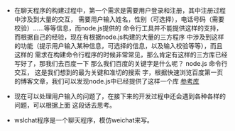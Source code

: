 - 在聊天程序的构建过程中，第一个需求是需要用户登录和注册，其中注册过程中涉及到大量的交互，
   需要用户输入姓名，性别（可选择），电话号码（需要校验）......等等信息，而node.js提供的
   命令行工具并不能提供这样的支持，而根据自己的经验，现在有根据node.js构建的大量的三方程序
   中涉及到这样的功能（提示用户输入某种信息，可选择的信息，以及输入校验等等），而且这样的
   需求在构建命令行程序的时候非常常见，那么肯定有这样的三方库已经写好了，那我们去百度一下
   那么我们百度的关键字是什么呢？ node.js 命令行交互， 这是我们想到的最为关键和准切的搜索
   字，根据快速浏览百度第一页的博客文章，我们可以发现node.js中已经提供了这样一个库 
   [参考库](https://github.com/sboudrias/Inquirer.js)

- 现在可以处理用户输入的问题了，在接下来的开发过程中还会遇到各种各样的问题，可以根据上面
   这段话去思考。

- wslchat程序是一个聊天程序，模仿weichat来写。
